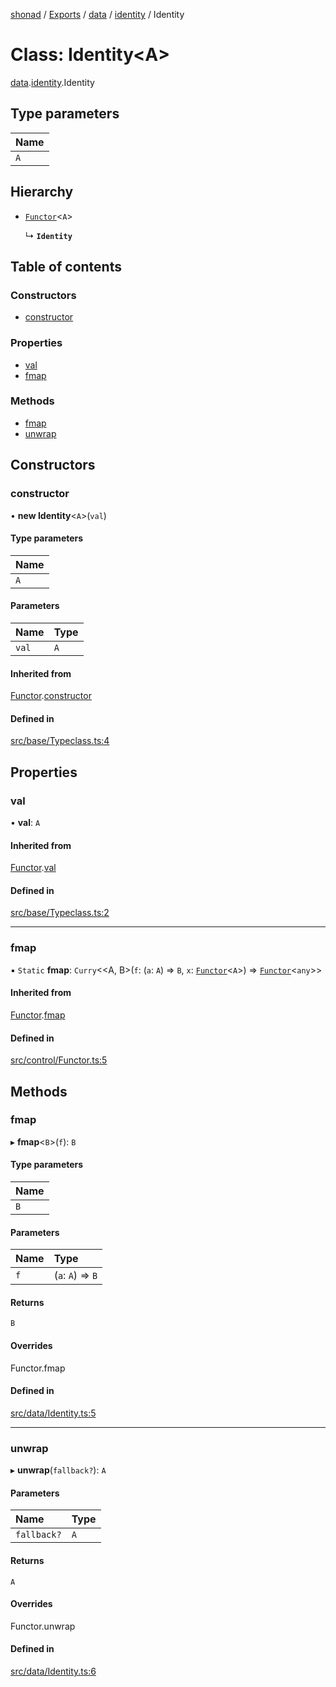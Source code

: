 [shonad](../README.md) / [Exports](../modules.md) / [data](../modules/data.md) / [identity](../modules/data.identity.md) / Identity

# Class: Identity<A\>

[data](../modules/data.md).[identity](../modules/data.identity.md).Identity

## Type parameters

| Name |
| :------ |
| `A` |

## Hierarchy

- [`Functor`](control.functor.Functor.md)<`A`\>

  ↳ **`Identity`**

## Table of contents

### Constructors

- [constructor](data.identity.Identity.md#constructor)

### Properties

- [val](data.identity.Identity.md#val)
- [fmap](data.identity.Identity.md#fmap)

### Methods

- [fmap](data.identity.Identity.md#fmap-1)
- [unwrap](data.identity.Identity.md#unwrap)

## Constructors

### constructor

• **new Identity**<`A`\>(`val`)

#### Type parameters

| Name |
| :------ |
| `A` |

#### Parameters

| Name | Type |
| :------ | :------ |
| `val` | `A` |

#### Inherited from

[Functor](control.functor.Functor.md).[constructor](control.functor.Functor.md#constructor)

#### Defined in

[src/base/Typeclass.ts:4](https://github.com/jonlaing/shonad/blob/4c55f96/src/base/Typeclass.ts#L4)

## Properties

### val

• **val**: `A`

#### Inherited from

[Functor](control.functor.Functor.md).[val](control.functor.Functor.md#val)

#### Defined in

[src/base/Typeclass.ts:2](https://github.com/jonlaing/shonad/blob/4c55f96/src/base/Typeclass.ts#L2)

___

### fmap

▪ `Static` **fmap**: `Curry`<<A, B\>(`f`: (`a`: `A`) => `B`, `x`: [`Functor`](control.functor.Functor.md)<`A`\>) => [`Functor`](control.functor.Functor.md)<`any`\>\>

#### Inherited from

[Functor](control.functor.Functor.md).[fmap](control.functor.Functor.md#fmap-1)

#### Defined in

[src/control/Functor.ts:5](https://github.com/jonlaing/shonad/blob/4c55f96/src/control/Functor.ts#L5)

## Methods

### fmap

▸ **fmap**<`B`\>(`f`): `B`

#### Type parameters

| Name |
| :------ |
| `B` |

#### Parameters

| Name | Type |
| :------ | :------ |
| `f` | (`a`: `A`) => `B` |

#### Returns

`B`

#### Overrides

Functor.fmap

#### Defined in

[src/data/Identity.ts:5](https://github.com/jonlaing/shonad/blob/4c55f96/src/data/Identity.ts#L5)

___

### unwrap

▸ **unwrap**(`fallback?`): `A`

#### Parameters

| Name | Type |
| :------ | :------ |
| `fallback?` | `A` |

#### Returns

`A`

#### Overrides

Functor.unwrap

#### Defined in

[src/data/Identity.ts:6](https://github.com/jonlaing/shonad/blob/4c55f96/src/data/Identity.ts#L6)
